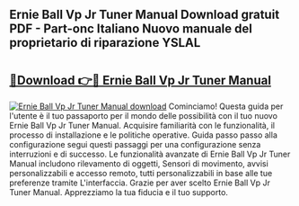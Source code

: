 ## Ernie Ball Vp Jr Tuner Manual Download gratuit PDF - Part-onc Italiano Nuovo manuale del proprietario di riparazione YSLAL

# <h2><a href="http://dfdh1hs.blite.top/?on=Ernie+Ball+Vp+Jr+Tuner+Manual">🔗Download 👉🔴 Ernie Ball Vp Jr Tuner Manual</a></h2>

[![Ernie Ball Vp Jr Tuner Manual download](https://i.imgur.com/lujVjoI.png)](http://dfdh1hs.blite.top/?on=Ernie+Ball+Vp+Jr+Tuner+Manual)
Cominciamo! Questa guida per l'utente è il tuo passaporto per il mondo delle possibilità con il tuo nuovo Ernie Ball Vp Jr Tuner Manual. Acquisire familiarità con le funzionalità, il processo di installazione e le politiche operative. Guida passo passo alla configurazione segui questi passaggi per una configurazione senza interruzioni e di successo. Le funzionalità avanzate di Ernie Ball Vp Jr Tuner Manual includono rilevamento di oggetti, Sensori di movimento, avvisi personalizzabili e accesso remoto, tutti personalizzabili in base alle tue preferenze tramite L'interfaccia. Grazie per aver scelto Ernie Ball Vp Jr Tuner Manual. Apprezziamo la tua fiducia e il tuo supporto.
